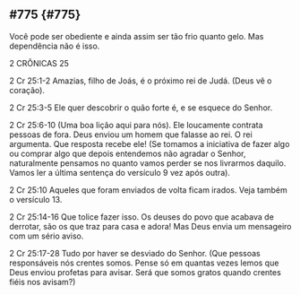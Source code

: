 ## #775 {#775}

Você pode ser obediente e ainda assim ser tão frio quanto gelo. Mas dependência não é isso.

2 CRÔNICAS 25

2 Cr 25:1-2 Amazias, filho de Joás, é o próximo rei de Judá. (Deus vê o coração).

2 Cr 25:3-5 Ele quer descobrir o quão forte é, e se esquece do Senhor.

2 Cr 25:6-10 (Uma boa lição aqui para nós). Ele loucamente contrata pessoas de fora. Deus enviou um homem que falasse ao rei. O rei argumenta. Que resposta recebe ele! (Se tomamos a iniciativa de fazer algo ou comprar algo que depois entendemos não agradar o Senhor, naturalmente pensamos no quanto vamos perder se nos livrarmos daquilo. Vamos ler a última sentença do versículo 9 vez após outra).

2 Cr 25:10 Aqueles que foram enviados de volta ficam irados. Veja também o versículo 13.

2 Cr 25:14-16 Que tolice fazer isso. Os deuses do povo que acabava de derrotar, são os que traz para casa e adora! Mas Deus envia um mensageiro com um sério aviso.

2 Cr 25:17-28 Tudo por haver se desviado do Senhor. (Que pessoas responsáveis nós crentes somos. Pense só em quantas vezes lemos que Deus enviou profetas para avisar. Será que somos gratos quando crentes fiéis nos avisam?)